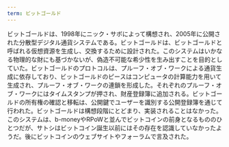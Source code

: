```yaml
---
term: ビットゴールド
---
```

ビットゴールドは、1998年にニック・サボによって構想され、2005年に公開された分散型デジタル通貨システムである。ビットゴールドは、ビットゴールドと呼ばれる仮想資源を生成し、交換するために設計された。このシステムはいかなる物理的な財にも基づかないが、偽造不可能な希少性を生み出すことを目的としていた。ビットゴールドのプロトコルは、プルーフ・オブ・ワークによる通貨生成に依存しており、ビットゴールドのピースはコンピュータの計算能力を用いて生成され、プルーフ・オブ・ワークの連鎖を形成した。それぞれのプルーフ・オブ・ワークにはタイムスタンプが押され、財産登録簿に追加される。ビットゴールドの所有権の確認と移転は、公開鍵でユーザーを識別する公開登録簿を通じて行われた。ビットゴールドは構想段階にとどまり、実装されることはなかった。このシステムは、b-moneyやRPoWと並んでビットコインの前身となるもののひとつだが、サトシはビットコイン誕生以前にはその存在を認識していなかったようだ。後にビットコインのウェブサイトやフォーラムで言及された。